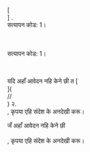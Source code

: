 [<br host>] .<br action>सत्यापन कोड: 1।<br code>

<br url><br action>सत्यापन कोड: 1।

<br code>

यदि अहाँ आवेदन नहि केने छी त [<br host>](<br protocol>//<br host>) २.<br action>, कृपया एहि संदेश के अनदेखी करू।

जँ अहाँ आवेदन नहि केने छी<br url><br action>, कृपया एहि संदेश के अनदेखी करू।
